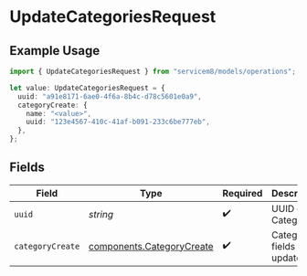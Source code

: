 # UpdateCategoriesRequest

## Example Usage

```typescript
import { UpdateCategoriesRequest } from "servicem8/models/operations";

let value: UpdateCategoriesRequest = {
  uuid: "a91e8171-6ae0-4f6a-8b4c-d78c5601e0a9",
  categoryCreate: {
    name: "<value>",
    uuid: "123e4567-410c-41af-b091-233c6be777eb",
  },
};
```

## Fields

| Field                                                                  | Type                                                                   | Required                                                               | Description                                                            |
| ---------------------------------------------------------------------- | ---------------------------------------------------------------------- | ---------------------------------------------------------------------- | ---------------------------------------------------------------------- |
| `uuid`                                                                 | *string*                                                               | :heavy_check_mark:                                                     | UUID of the Category                                                   |
| `categoryCreate`                                                       | [components.CategoryCreate](../../models/components/categorycreate.md) | :heavy_check_mark:                                                     | Category fields to update                                              |